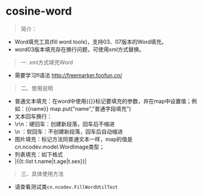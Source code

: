 # cosine-word
>简介：
 * Word填充工具(fill word tools)，支持03、07版本的Word填充。
 * word03版本填充存在换行问题，可使用xml方式替换。

> 一. xml方式填充Word
 * 需要学习fl语法 http://freemarker.foofun.cn/

> 二、使用说明
 * 普通文本填充：在word中使用{{}}标记要填充的参数，并在map中设置值；例如：{{name}} map.put("name","普通字段填充")
 * 文本回车换行：
 *  \r\n：硬回车：创建新段落，回车后不缩进
 *  \n ：软回车：不创建新段落，回车后自动缩进
 * 图片填充：标记方法同普通文本一样，map的值是cn.ncodev.model.WordImage类型；
 * 列表填充：如下格式
 * |{{t::list t.name|t.age|t.sex}}|
 
 >三、具体使用方法
 * 请查看测试类`cn.ncodev.FillWordUtilTest`
